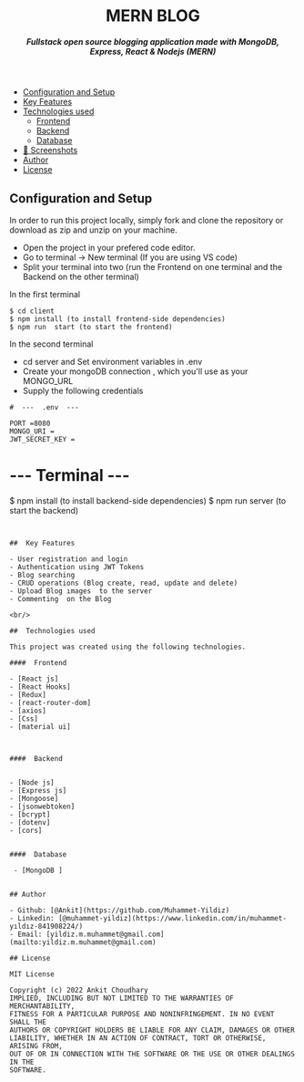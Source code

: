 <H1 align ="center" > MERN BLOG  </h1>
<h5  align ="center"> 
Fullstack open source blogging application made with MongoDB, Express, React & Nodejs (MERN) </h5>
<br/>

  * [Configuration and Setup](#configuration-and-setup)
  * [Key Features](#key-features)
  * [Technologies used](#technologies-used)
      - [Frontend](#frontend)
      - [Backend](#backend)
      - [Database](#database)
  * [📸 Screenshots](#screenshots)
  * [Author](#author)
  * [License](#license)



## Configuration and Setup

In order to run this project locally, simply fork and clone the repository or download as zip and unzip on your machine.

- Open the project in your prefered code editor.
- Go to terminal -> New terminal (If you are using VS code)
- Split your terminal into two (run the Frontend on one terminal and the Backend on the other terminal)

In the first terminal

```
$ cd client
$ npm install (to install frontend-side dependencies)
$ npm run  start (to start the frontend)
```

In the second terminal

- cd server and Set environment variables in .env
- Create your mongoDB connection , which you'll use as your MONGO_URL
- Supply the following credentials

```
#  ---  .env  ---

PORT =8080
MONGO_URI =
JWT_SECRET_KEY =

```

# --- Terminal ---

$ npm install (to install backend-side dependencies)
$ npm run server (to start the backend)
```


##  Key Features

- User registration and login
- Authentication using JWT Tokens
- Blog searching
- CRUD operations (Blog create, read, update and delete)
- Upload Blog ımages  to the server
- Commenting  on the Blog

<br/>

##  Technologies used

This project was created using the following technologies.

####  Frontend 

- [React js]
- [React Hooks]
- [Redux]
- [react-router-dom]
- [axios]
- [Css]
- [material ui]



####  Backend 


- [Node js]
- [Express js]
- [Mongoose]
- [jsonwebtoken]
- [bcrypt]
- [dotenv]
- [cors]


####  Database 

 - [MongoDB ]


## Author

- Github: [@Ankit](https://github.com/Muhammet-Yildiz)
- Linkedin: [@muhammet-yildiz](https://www.linkedin.com/in/muhammet-yıldız-841908224/)
- Email: [yildiz.m.muhammet@gmail.com](mailto:yildiz.m.muhammet@gmail.com)

## License

MIT License

Copyright (c) 2022 Ankit Choudhary
IMPLIED, INCLUDING BUT NOT LIMITED TO THE WARRANTIES OF MERCHANTABILITY,
FITNESS FOR A PARTICULAR PURPOSE AND NONINFRINGEMENT. IN NO EVENT SHALL THE
AUTHORS OR COPYRIGHT HOLDERS BE LIABLE FOR ANY CLAIM, DAMAGES OR OTHER
LIABILITY, WHETHER IN AN ACTION OF CONTRACT, TORT OR OTHERWISE, ARISING FROM,
OUT OF OR IN CONNECTION WITH THE SOFTWARE OR THE USE OR OTHER DEALINGS IN THE
SOFTWARE.
